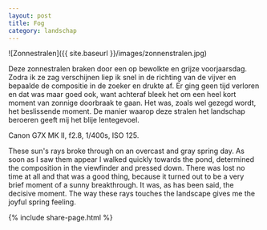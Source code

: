 ```yaml
---
layout: post
title: Fog
category: landschap
---
```


![Zonnestralen]({{ site.baseurl }}/images/zonnenstralen.jpg)

Deze zonnestralen braken door een op bewolkte en grijze voorjaarsdag. Zodra ik ze zag verschijnen liep ik snel in de richting van de vijver en bepaalde de compositie in de zoeker en drukte af. Er ging geen tijd verloren en dat was maar goed ook, want achteraf bleek het om een heel kort moment van zonnige doorbraak te gaan. Het was, zoals wel gezegd wordt, het beslissende moment. De manier waarop deze stralen het landschap beroeren geeft mij het blije lentegevoel.

Canon G7X MK II, f2.8, 1/400s, ISO 125.

These sun's rays broke through on an overcast and gray spring day. As soon as I saw them appear I walked quickly towards the pond, determined the composition in the viewfinder and pressed down. There was lost no time at all and that was a good thing, because it turned out to be a very brief moment of a sunny breakthrough. It was, as has been said, the decisive moment. The way these rays touches the landscape gives me the joyful spring feeling.

{% include share-page.html %}
